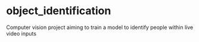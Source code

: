 # object_identification
Computer vision project aiming to train a model to identify people within live video inputs
